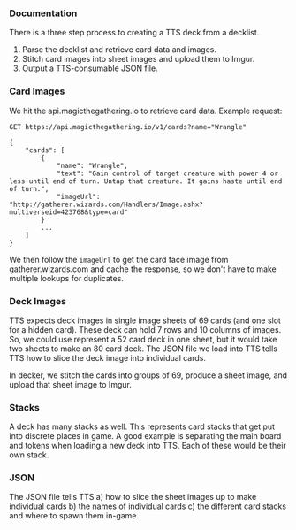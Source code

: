 ### Documentation

There is a three step process to creating a TTS deck from a decklist.

1. Parse the decklist and retrieve card data and images.
2. Stitch card images into sheet images and upload them to Imgur.
3. Output a TTS-consumable JSON file.

### Card Images

We hit the api.magicthegathering.io to retrieve card data. Example request:

```
GET https://api.magicthegathering.io/v1/cards?name="Wrangle"

{
    "cards": [
        {
            "name": "Wrangle",
            "text": "Gain control of target creature with power 4 or less until end of turn. Untap that creature. It gains haste until end of turn.",
            "imageUrl": "http://gatherer.wizards.com/Handlers/Image.ashx?multiverseid=423768&type=card"
        }
        ...
    ]
}
```

We then follow the `imageUrl` to get the card face image from
gatherer.wizards.com and cache the response, so we don't have to make
multiple lookups for duplicates.

### Deck Images

TTS expects deck images in single image sheets of 69 cards (and one slot for a
hidden card). These deck can hold 7 rows and 10 columns of images. So, we could
use represent a 52 card deck in one sheet, but it would take two sheets to make
an 80 card deck. The JSON file we load into TTS tells TTS how to slice the deck
image into individual cards.

In decker, we stitch the cards into groups of 69, produce a sheet image, and upload that
sheet image to Imgur.

### Stacks

A deck has many stacks as well. This represents card stacks that get put into
discrete places in game. A good example is separating the main board and tokens
when loading a new deck into TTS. Each of these would be their own stack.

### JSON

The JSON file tells TTS
a) how to slice the sheet images up to make individual cards
b) the names of individual cards
c) the different card stacks and where to spawn them in-game.
